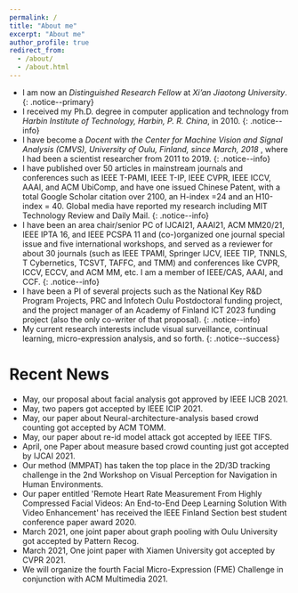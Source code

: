 ```yaml
---
permalink: /
title: "About me"
excerpt: "About me"
author_profile: true
redirect_from: 
  - /about/
  - /about.html
---
```


* I am now an <i> Distinguished Research Fellow </i> at <i>Xi’an Jiaotong University</i>. 
{: .notice--primary}
* I received my Ph.D. degree in computer application and technology from <i>Harbin Institute of Technology, Harbin, P. R. China</i>, in 2010.
{: .notice--info} 
* I have become a <i>Docent</i> with <i>the Center for Machine Vision and Signal Analysis (CMVS), University of Oulu, Finland, since March, 2018 </i>, where I had been a scientist researcher from 2011 to 2019. 
{: .notice--info} 
* I have published over 50 articles in mainstream journals and conferences such as IEEE T-PAMI, IEEE T-IP, IEEE CVPR, IEEE ICCV, AAAI, and ACM UbiComp, and have one issued Chinese Patent, with a total Google Scholar citation over 2100, an H-index =24 and an H10-index = 40. Global media have reported my research including MIT Technology Review and Daily Mail.
{: .notice--info} 
* I have been an area chair/senior PC of IJCAI21, AAAI21, ACM MM20/21, IEEE IPTA 16, and IEEE PCSPA 11 and (co-)organized one journal special issue and five international workshops, and served as a reviewer for about 30 journals (such as IEEE TPAMI, Springer IJCV, IEEE TIP, TNNLS, T Cybernetics, TCSVT, TAFFC, and TMM) and conferences like CVPR, ICCV, ECCV, and ACM MM, etc. I am a member of IEEE/CAS, AAAI, and CCF. 
{: .notice--info}   
* I have been a PI of several projects such as the National Key R&D Program Projects, PRC and Infotech Oulu Postdoctoral funding project, and the project manager of an Academy of Finland ICT 2023 funding project (also the only co-writer of that proposal). 
{: .notice--info} 
* My current research interests include visual surveillance, continual learning, micro-expression analysis, and so forth. 
{: .notice--success}

# Recent News
* May, our proposal about facial analysis got approved by IEEE IJCB 2021.
* May, two papers got accepted by IEEE ICIP 2021.
* May, our paper about Neural-architecture-analysis based crowd counting got accepted by ACM TOMM.
* May, our paper about re-id model attack got accepted by IEEE TIFS.
* April, one Paper about measure based crowd counting just got accepted by IJCAI 2021.
* Our method (MMPAT) has taken the top place in the 2D/3D tracking challenge in the 2nd Workshop on Visual Perception for Navigation in Human Environments.
* Our paper entitled 'Remote Heart Rate Measurement From Highly Compressed Facial Videos: An End-to-End Deep Learning Solution With Video Enhancement' has received the IEEE Finland Section best student conference paper award 2020.
* March 2021, one joint paper about graph pooling with Oulu University got accepted by Pattern Recog.
* March 2021, One joint paper with Xiamen University got accepted by CVPR 2021. 
* We will organize the fourth Facial Micro-Expression (FME) Challenge in conjunction with ACM Multimedia 2021.


